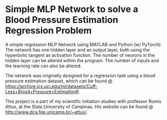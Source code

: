 # Simple MLP Network to solve a Blood Pressure Estimation Regression Problem
A simple regression MLP Network using MATLAB and Python (w/ PyTorch). The network has one hidden layer and an output layer,
both using the hyperbolic tangent as activation function. The number of neurons in the hidden layer
can be altered within the program. The number of inputs and the learning rate can also be altered.

The network was originally designed for a regression task using a blood pressure estimation dataset, which can be
found @ https://archive.ics.uci.edu/ml/datasets/Cuff-Less+Blood+Pressure+Estimation#.

This project is a part of my scientific initiation studies with professor Romis Attux, at the State University of Campinas.
His website can be found @ http://www.dca.fee.unicamp.br/~attux/.
